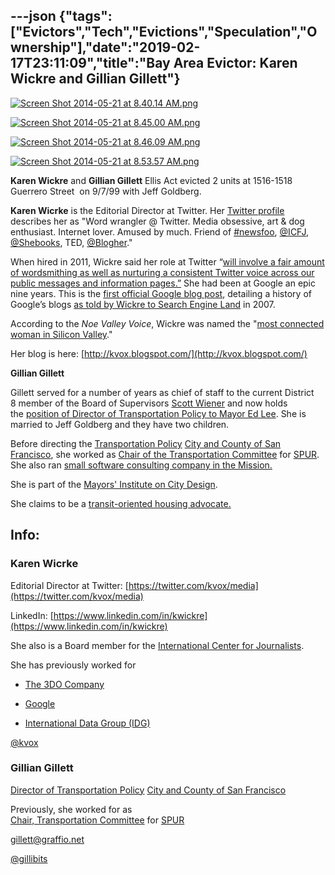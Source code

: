 ---json
{"tags":["Evictors","Tech","Evictions","Speculation","Ownership"],"date":"2019-02-17T23:11:09","title":"Bay Area Evictor: Karen Wickre and Gillian Gillett"}
---

[![Screen Shot 2014-05-21 at 8.40.14 AM.png](/assets/uploads/Screen+Shot+2014-05-21+at+8.40.14+AM.png)](https://images.squarespace-cdn.com/content/v1/52b7d7a6e4b0b3e376ac8ea2/1400687252081-B7BNTV749YHSV8WAHF9K/ke17ZwdGBToddI8pDm48kDxUZKIT1RWFN-iG4RjLE0BZw-zPPgdn4jUwVcJE1ZvWQUxwkmyExglNqGp0IvTJZUJFbgE-7XRK3dMEBRBhUpwiQ24w4VKCUMMtBHel_9SKqAd3QejD2Zzjtu1lpvfkn4xJpTzglJoXTxX9Gkn3HLg/Screen+Shot+2014-05-21+at+8.40.14+AM.png) 

[![Screen Shot 2014-05-21 at 8.45.00 AM.png](/assets/uploads/Screen+Shot+2014-05-21+at+8.45.00+AM.png)](https://images.squarespace-cdn.com/content/v1/52b7d7a6e4b0b3e376ac8ea2/1400687254131-ZQBT247HI6ZM6MUS7E6C/ke17ZwdGBToddI8pDm48kJCiNPCbJPfDu38mvLCWjAJZw-zPPgdn4jUwVcJE1ZvWEtT5uBSRWt4vQZAgTJucoTqqXjS3CfNDSuuf31e0tVGUkcNxVwxUYR_e8E8eVQpix9Lw5vDaYZg1-O633Fqtl91lH3P2bFZvTItROhWrBJ0/Screen+Shot+2014-05-21+at+8.45.00+AM.png) 

[![Screen Shot 2014-05-21 at 8.46.09 AM.png](/assets/uploads/Screen+Shot+2014-05-21+at+8.46.09+AM.png)](https://images.squarespace-cdn.com/content/v1/52b7d7a6e4b0b3e376ac8ea2/1400687255593-VLTJPAYJRWMFNJ9WG153/ke17ZwdGBToddI8pDm48kKmGl2ajco0-G84u6TAAja5Zw-zPPgdn4jUwVcJE1ZvWQUxwkmyExglNqGp0IvTJZUJFbgE-7XRK3dMEBRBhUpyX4-Udv7tq_Wreu6ieq7i6-kKGuFxedoTVlX2U-XDNYP_9AhuNrYIVixVn_Jon7xw/Screen+Shot+2014-05-21+at+8.46.09+AM.png) 

[![Screen Shot 2014-05-21 at 8.53.57 AM.png](/assets/uploads/Screen+Shot+2014-05-21+at+8.53.57+AM.png)](https://images.squarespace-cdn.com/content/v1/52b7d7a6e4b0b3e376ac8ea2/1400687319660-N0VNILV7OK9VCDN7Z491/ke17ZwdGBToddI8pDm48kGejp2jN2HPxS66oxqF63dFZw-zPPgdn4jUwVcJE1ZvWhcwhEtWJXoshNdA9f1qD7aP-VOPYnKXVfGNi7anTLYEuosnyL1OHWyVJ3ZNqukXffC1C7s6MTDiYGTIeiFXaQQ/Screen+Shot+2014-05-21+at+8.53.57+AM.png) 

**Karen Wickre** and **Gillian Gillett** Ellis Act evicted 2 units at 1516-1518 Guerrero Street  on 9/7/99 with Jeff Goldberg. 

**Karen Wicrke** is the Editorial Director at Twitter. Her [Twitter profile](https://twitter.com/kvox/media) describes her as "Word wrangler @ Twitter. Media obsessive, art & dog enthusiast. Internet lover. Amused by much. Friend of [#newsfoo](https://twitter.com/hashtag/newsfoo?src=hash), [@ICFJ](https://twitter.com/ICFJ), [@Shebooks](https://twitter.com/Shebooks), TED, [@Blogher](https://twitter.com/Blogher)." 

When hired in 2011, Wickre said her role at Twitter “[will involve a fair amount of wordsmithing as well as nurturing a consistent Twitter voice across our public messages and information pages.”](http://allthingsd.com/20111025/twitter-hires-google-vet-karen-wickre-as-editorial-director/) She had been at Google an epic nine years. This is the [first official Google blog post](http://googleblog.blogspot.com/2004/05/is-this-thing-on.html), detailing a history of Google’s blogs [as told by Wickre to Search Engine Land](http://searchengineland.com/karen-wickre-mother-of-the-google-blog-on-googles-official-blogging-12462) in 2007. 

According to the _Noe Valley Voice_, Wickre was named the "[most connected woman in Silicon Valley](http://issuu.com/noevalleyvoice/docs/201312/1?e=8709749/5888044)."

Her blog is here: [http://kvox.blogspot.com/](http://kvox.blogspot.com/)  
  
**Gillian Gillett**

Gillett served for a number of years as chief of staff to the current District 8 member of the Board of Supervisors [Scott Wiener](http://www.antievictionmappingproject.net/wiener.html) and now holds the [position of Director of Transportation Policy to Mayor Ed Lee](https://www.google.com/search?q=gillian+gillet%2C+scott+wiener&ie=utf-8&oe=utf-8&aq=t&rls=org.mozilla:en-US:official&client=firefox-a&channel=sb#channel=sb&q=gillian+gillett,+mayor+ed+lee&rls=org.mozilla:en-US:official&spell=1). She is married to Jeff Goldberg and they have two children. 

Before directing the [Transportation Policy](https://www.linkedin.com/search?search=&title=Director+of+Transportation+Policy&sortCriteria=R&keepFacets=true&currentTitle=CP&trk=prof-exp-title) [City and County of San Francisco](https://www.linkedin.com/company/163066?trk=prof-exp-company-name), she worked as [Chair of the Transportation Committee](https://www.linkedin.com/search?search=&title=Chair%2C+Transportation+Committee&sortCriteria=R&keepFacets=true&currentTitle=CP&trk=prof-exp-title) for [SPUR](https://www.linkedin.com/company/76850?trk=prof-exp-company-name). She also ran [small software consulting company in the Mission.](http://sf.streetsblog.org/author/gillian/)

She is part of the [Mayors' Institute on City Design](https://www.linkedin.com/groups?home=&gid=4785031&trk=anet_ug_hm&goback=%2Enpp_gillian*5gillett%2F5%2Fb87%2Fb52).

She claims to be a [transit-oriented housing advocate.](http://www.bizjournals.com/search?q=%22Gillian+Gillett%22&title=+title%3D+title%3D%20title=)

**Info:**
---------

### **Karen Wicrke**

Editorial Director at Twitter: [https://twitter.com/kvox/media](https://twitter.com/kvox/media)

LinkedIn: [https://www.linkedin.com/in/kwickre](https://www.linkedin.com/in/kwickre)

She also is a Board member for the [International Center for Journalists](https://www.linkedin.com/search?search=&keywords=International+Center+for+Journalists&sortCriteria=R&keepFacets=true).

She has previously worked for 

*   [The 3DO Company](https://www.linkedin.com/company/the-3do-company?trk=prof-following-company-logo)
    
*   [Google](https://www.linkedin.com/company/google?trk=prof-following-company-logo)
    
*   [International Data Group (IDG)](https://www.linkedin.com/company/international-data-group--idg-?trk=prof-following-company-logo)
    

[@kvox](https://twitter.com/kvox)

### **Gillian Gillett** 

[Director of Transportation Policy](https://www.linkedin.com/search?search=&title=Director+of+Transportation+Policy&sortCriteria=R&keepFacets=true&currentTitle=CP&trk=prof-exp-title) [City and County of San Francisco](https://www.linkedin.com/company/163066?trk=prof-exp-company-name)

Previously, she worked for as   
[Chair, Transportation Committee](https://www.linkedin.com/search?search=&title=Chair%2C+Transportation+Committee&sortCriteria=R&keepFacets=true&currentTitle=CP&trk=prof-exp-title) for [SPUR](https://www.linkedin.com/company/76850?trk=prof-exp-company-name)

gillett@graffio.net

[@gillibits](#)
